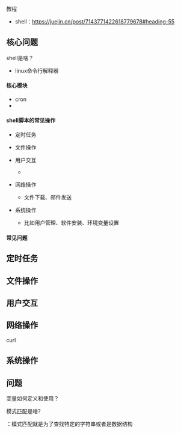 教程

- shell：https://juejin.cn/post/7143771422618779678#heading-55

## 核心问题

shell是啥？

- linux命令行解释器

#### 核心模块

- cron
- 

#### shell脚本的常见操作

- 定时任务

- 文件操作

- 用户交互

  - 

- 网络操作

  - 文件下载、邮件发送

- 系统操作

  - 比如用户管理、软件安装、环境变量设置

  

#### 常见问题



## 定时任务



## 文件操作



## 用户交互



## 网络操作

curl



## 系统操作



## 问题

变量如何定义和使用？



模式匹配是啥?

：模式匹配就是为了查找特定的字符串或者是数据结构

